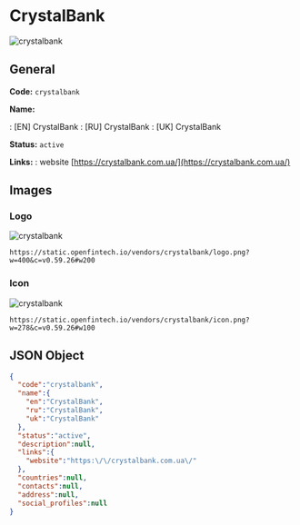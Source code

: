 
# CrystalBank 
![crystalbank](https://static.openfintech.io/vendors/crystalbank/logo.png?w=400&c=v0.59.26#w200)  

## General 
 
**Code:** `crystalbank` 
 
**Name:** 
 
:	[EN] CrystalBank 
:	[RU] CrystalBank 
:	[UK] CrystalBank 
 
**Status:** `active` 
 
**Links:** 
: website [https://crystalbank.com.ua/](https://crystalbank.com.ua/) 
 

## Images 

### Logo 
 
![crystalbank](https://static.openfintech.io/vendors/crystalbank/logo.png?w=400&c=v0.59.26#w200)  

```
https://static.openfintech.io/vendors/crystalbank/logo.png?w=400&c=v0.59.26#w200
```  

### Icon 
 
![crystalbank](https://static.openfintech.io/vendors/crystalbank/icon.png?w=278&c=v0.59.26#w100)  

```
https://static.openfintech.io/vendors/crystalbank/icon.png?w=278&c=v0.59.26#w100
```  

## JSON Object 

```json
{
  "code":"crystalbank",
  "name":{
    "en":"CrystalBank",
    "ru":"CrystalBank",
    "uk":"CrystalBank"
  },
  "status":"active",
  "description":null,
  "links":{
    "website":"https:\/\/crystalbank.com.ua\/"
  },
  "countries":null,
  "contacts":null,
  "address":null,
  "social_profiles":null
}
```  
